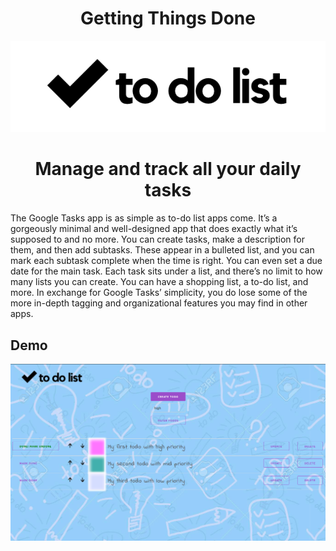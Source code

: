 <h1 align="center">Getting Things Done</h1>
<p align="center"><img src="images/todo.png" width=650px></p>
<h1 align="center">Manage and track all your daily tasks</h1>
<p>The Google Tasks app is as simple as to-do list apps come. It’s a gorgeously minimal and well-designed app that does exactly what it’s supposed to and no more. You can create tasks, make a description for them, and then add subtasks. These appear in a bulleted list, and you can mark each subtask complete when the time is right. You can even set a due date for the main task. Each task sits under a list, and there’s no limit to how many lists you can create. You can have a shopping list, a to-do list, and more. In exchange for Google Tasks’ simplicity, you do lose some of the more in-depth tagging and organizational features you may find in other apps.</p>
<h2>Demo</h2>
  <img src="images/demo.png">
